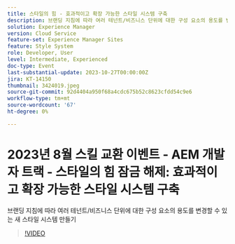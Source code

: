 ```yaml
---
title: 스타일의 힘 - 효과적이고 확장 가능한 스타일 시스템 구축
description: 브랜딩 지침에 따라 여러 테넌트/비즈니스 단위에 대한 구성 요소의 용도를 변경할 수 있는 새 스타일 시스템 만들기
solution: Experience Manager
version: Cloud Service
feature-set: Experience Manager Sites
feature: Style System
role: Developer, User
level: Intermediate, Experienced
doc-type: Event
last-substantial-update: 2023-10-27T00:00:00Z
jira: KT-14150
thumbnail: 3424019.jpeg
source-git-commit: 92d4404a950f68a4cdc675b52c8623cfdd54c9e6
workflow-type: tm+mt
source-wordcount: '67'
ht-degree: 0%

---
```



# 2023년 8월 스킬 교환 이벤트 - AEM 개발자 트랙 - 스타일의 힘 잠금 해제: 효과적이고 확장 가능한 스타일 시스템 구축

브랜딩 지침에 따라 여러 테넌트/비즈니스 단위에 대한 구성 요소의 용도를 변경할 수 있는 새 스타일 시스템 만들기

>[!VIDEO](https://video.tv.adobe.com/v/3424019/?learn=on)
